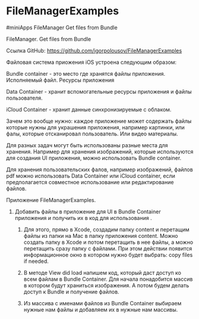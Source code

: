 # FileManagerExamples
#miniApps FileManager Get files from Bundle 

FileManager. Get files from Bundle 

Ссылка GitHub: https://github.com/igorpolousov/FileManagerExamples 

Файловая система приожения iOS устроена следующим образом:

Bundle container - это место где хранятся файлы приложения. Исполняемый файл. Ресурсы приложения

Data Container - хранит вспомогательные ресурсы приложения и файлы пользователя. 

iCloud Container - хранит данные синхронизируемые с облаком. 

  Зачем это вообще нужно: каждое приложение может содержать файлы которые нужны для украшения приложения, например картинки, или фалы, которые отсканировал пользователь. Или видео материалы. 

  Для разных задач могут быть использованы разные места для хранения. Например для хранения изображений, которые используются для создания UI приложения, можно использовать Bundle container. 

  Для хранения пользовательских фалов, например изображений, файлов pdf можно использовать Data Container или iCloud container, если предполагается совместное использование или редактирование файлов. 


Приложение FileManagerExamples. 

1. Добавить файлы в приложение для UI в Bundle Container приложения и получить их в код для использования . 

    1. Для этого, прямо в Xcode, создадим папку content и перетащим файлы из папки на Mac в папку приложения content.  Можно создать папку в Xcode и потом перетащить в нее файлы, а можно перетащить сразу папку с файлами. При этом действии появится информационное окно в котором нужно будет выбрать: copy files if needed. 

    2.  В методе View did load напишем код, который даст доступ ко всем файлам в Bundle Container. Для начала понадобится массив в котором будут храниться изображения. А потом будем делать доступ к Bundle и получение файлов. 

    3.  Из массива с именами файлов из Bundle Container выбираем нужные нам файлы и добавляем их в нужные нам массивы. 
